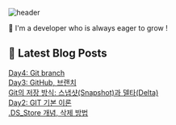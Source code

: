 

![header](https://capsule-render.vercel.app/api?type=venom&height=300&color=gradient&text=Hello%20!&textBg=false&fontSize=70&animation=blink&section=header&reversal=false)

🚀 I'm a developer who is always eager to grow !

## 💌 Latest Blog Posts

<a href=https://yesolz.tistory.com/entry/Day4-Git-branch>Day4: Git branch</a></br><a href=https://yesolz.tistory.com/entry/Day3-GitHub-%EB%B8%8C%EB%9E%9C%EC%B9%98>Day3: GitHub, 브랜치</a></br><a href=https://yesolz.tistory.com/entry/Git%EC%9D%98-%EC%A0%80%EC%9E%A5-%EB%B0%A9%EC%8B%9D-%EC%8A%A4%EB%83%85%EC%83%B7Snapshot%EA%B3%BC-%EB%8D%B8%ED%83%80Delta>Git의 저장 방식: 스냅샷(Snapshot)과 델타(Delta)</a></br><a href=https://yesolz.tistory.com/entry/Day2-GIT-%EA%B8%B0%EB%B3%B8-%EC%9D%B4%EB%A1%A0>Day2: GIT 기본 이론</a></br><a href=https://yesolz.tistory.com/entry/DSStore-%EA%B0%9C%EB%85%90-%EC%82%AD%EC%A0%9C-%EB%B0%A9%EB%B2%95>.DS_Store 개념, 삭제 방법</a></br>